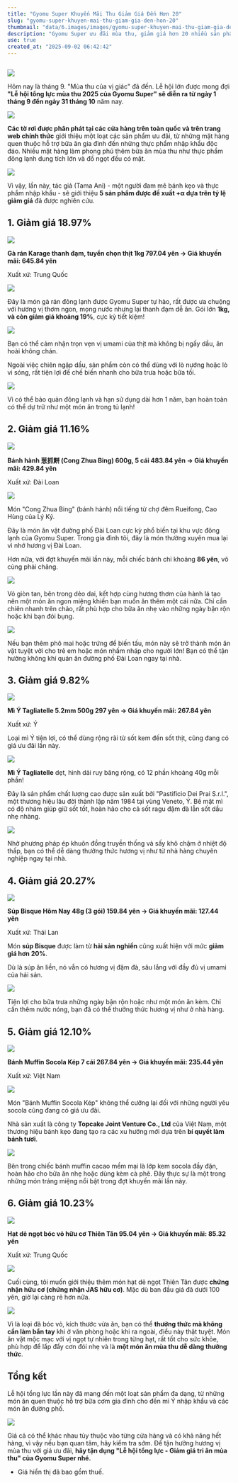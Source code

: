 ```yaml
---
title: "Gyomu Super Khuyến Mãi Thu Giảm Giá Đến Hơn 20"
slug: "gyomu-super-khuyen-mai-thu-giam-gia-den-hon-20"
thumbnail: "data/6.images/images/gyomu-super-khuyen-mai-thu-giam-gia-den-hon-20.webp"
description: "Gyomu Super ưu đãi mùa thu, giảm giá hơn 20 nhiều sản phẩm."
use: true
created_at: "2025-09-02 06:42:42"
---
```


![]()

![](/images/title-1756653047613.webp)

Hôm nay là tháng 9. "Mùa thu của vị giác" đã đến. Lễ hội lớn được mong đợi **"Lễ hội tổng lực mùa thu 2025 của Gyomu Super" sẽ diễn ra từ ngày 1 tháng 9 đến ngày 31 tháng 10** năm nay.

![](/images/image-1756691320783.webp)

**Các tờ rơi được phân phát tại các cửa hàng trên toàn quốc và trên trang web chính thức** giới thiệu một loạt các sản phẩm ưu đãi, từ những mặt hàng quen thuộc hỗ trợ bữa ăn gia đình đến những thực phẩm nhập khẩu độc đáo. Nhiều mặt hàng làm phong phú thêm bữa ăn mùa thu như thực phẩm đông lạnh dung tích lớn và đồ ngọt đều có mặt.

![](/images/image-1756691205803.webp)

Vì vậy, lần này, tác giả (Tama Ani) - một người đam mê bánh kẹo và thực phẩm nhập khẩu - sẽ giới thiệu **5 sản phẩm được đề xuất +α dựa trên tỷ lệ giảm giá** đã được nghiên cứu.

## 1. Giảm giá 18.97%

![](/images/image-1756688644581.webp)

**Gà rán Karage thanh đạm, tuyển chọn thịt 1kg 797.04 yên → Giá khuyến mãi: 645.84 yên**

Xuất xứ: Trung Quốc

![](/images/image-1756690042165.webp)

Đây là món gà rán đông lạnh được Gyomu Super tự hào, rất được ưa chuộng với hương vị thơm ngon, mọng nước nhưng lại thanh đạm dễ ăn. Gói lớn **1kg, và còn giảm giá khoảng 19%**, cực kỳ tiết kiệm!

![](/images/image-1756690072026.webp)

Bạn có thể cảm nhận trọn vẹn vị umami của thịt mà không bị ngấy dầu, ăn hoài không chán.

Ngoài việc chiên ngập dầu, sản phẩm còn có thể dùng với lò nướng hoặc lò vi sóng, rất tiện lợi để chế biến nhanh cho bữa trưa hoặc bữa tối.

![](/images/image-1756690082223.webp)

Vì có thể bảo quản đông lạnh và hạn sử dụng dài hơn 1 năm, bạn hoàn toàn có thể dự trữ như một món ăn trong tủ lạnh!

## 2. Giảm giá 11.16%

![](/images/image-1756688712064.webp)

**Bánh hành 葱抓餅 (Cong Zhua Bing) 600g, 5 cái 483.84 yên → Giá khuyến mãi: 429.84 yên**

Xuất xứ: Đài Loan

![](/images/image-1756690253704.webp)

Món "Cong Zhua Bing" (bánh hành) nổi tiếng từ chợ đêm Rueifong, Cao Hùng của Lý Ký.

Đây là món ăn vặt đường phố Đài Loan cực kỳ phổ biến tại khu vực đông lạnh của Gyomu Super. Trong gia đình tôi, đây là món thường xuyên mua lại vì nhớ hương vị Đài Loan.

Hơn nữa, với đợt khuyến mãi lần này, mỗi chiếc bánh chỉ khoảng **86 yên**, vô cùng phải chăng.

![](/images/image-1756690273259.webp)

Vỏ giòn tan, bên trong dẻo dai, kết hợp cùng hương thơm của hành lá tạo nên một món ăn ngon miệng khiến bạn muốn ăn thêm một cái nữa. Chỉ cần chiên nhanh trên chảo, rất phù hợp cho bữa ăn nhẹ vào những ngày bận rộn hoặc khi bạn đói bụng.

![](/images/image-1756688773908.webp)

Nếu bạn thêm phô mai hoặc trứng để biến tấu, món này sẽ trở thành món ăn vặt tuyệt vời cho trẻ em hoặc món nhấm nháp cho người lớn! Bạn có thể tận hưởng không khí quán ăn đường phố Đài Loan ngay tại nhà.

## 3. Giảm giá 9.82%

![](/images/image-1756689326569.webp)

**Mì Ý Tagliatelle 5.2mm 500g 297 yên → Giá khuyến mãi: 267.84 yên**

Xuất xứ: Ý

Loại mì Ý tiện lợi, có thể dùng rộng rãi từ sốt kem đến sốt thịt, cũng đang có giá ưu đãi lần này.

![](/images/image-1756689683537.webp)

**Mì Ý Tagliatelle** dẹt, hình dải ruy băng rộng, có 12 phần khoảng 40g mỗi phần!

Đây là sản phẩm chất lượng cao được sản xuất bởi "Pastificio Dei Prai S.r.l.", một thương hiệu lâu đời thành lập năm 1984 tại vùng Veneto, Ý. Bề mặt mì có độ nhám giúp giữ sốt tốt, hoàn hảo cho cả sốt ragu đậm đà lẫn sốt dầu nhẹ nhàng.

![](/images/image-1756689692100.webp)

Nhờ phương pháp ép khuôn đồng truyền thống và sấy khô chậm ở nhiệt độ thấp, bạn có thể dễ dàng thưởng thức hương vị như từ nhà hàng chuyên nghiệp ngay tại nhà.

## 4. Giảm giá 20.27%

![](/images/image-1756689223067.webp)

**Súp Bisque Hôm Nay 48g (3 gói) 159.84 yên → Giá khuyến mãi: 127.44 yên**

Xuất xứ: Thái Lan

Món **súp Bisque** được làm từ **hải sản nghiền** cũng xuất hiện với mức **giảm giá hơn 20%**.

Dù là súp ăn liền, nó vẫn có hương vị đậm đà, sâu lắng với đầy đủ vị umami của hải sản.

![](/images/image-1756689241310.webp)

Tiện lợi cho bữa trưa những ngày bận rộn hoặc như một món ăn kèm. Chỉ cần thêm nước nóng, bạn đã có thể thưởng thức hương vị như ở nhà hàng.

## 5. Giảm giá 12.10%

![](/images/image-1756689182631.webp)

**Bánh Muffin Socola Kép 7 cái 267.84 yên → Giá khuyến mãi: 235.44 yên**

Xuất xứ: Việt Nam

![](/images/image-1756689192222.webp)

Món "Bánh Muffin Socola Kép" không thể cưỡng lại đối với những người yêu socola cũng đang có giá ưu đãi.

Nhà sản xuất là công ty **Topcake Joint Venture Co., Ltd** của Việt Nam, một thương hiệu bánh kẹo đang tạo ra các xu hướng mới dựa trên **bí quyết làm bánh tươi**.

![](/images/image-1756688855881.webp)

Bên trong chiếc bánh muffin cacao mềm mại là lớp kem socola đầy đặn, hoàn hảo cho bữa ăn nhẹ hoặc dùng kèm cà phê. Đây thực sự là một trong những món tráng miệng nổi bật trong đợt khuyến mãi lần này.

## 6. Giảm giá 10.23%

![](/images/image-1756688905900.webp)

**Hạt dẻ ngọt bóc vỏ hữu cơ Thiên Tân 95.04 yên → Giá khuyến mãi: 85.32 yên**

Xuất xứ: Trung Quốc

![](/images/image-1756690524918.webp)

Cuối cùng, tôi muốn giới thiệu thêm món hạt dẻ ngọt Thiên Tân được **chứng nhận hữu cơ (chứng nhận JAS hữu cơ)**. Mặc dù ban đầu giá đã dưới 100 yên, giờ lại càng rẻ hơn nữa.

![](/images/image-1756689031081.webp)

Vì là loại đã bóc vỏ, kích thước vừa ăn, bạn có thể **thưởng thức mà không cần làm bẩn tay** khi ở văn phòng hoặc khi ra ngoài, điều này thật tuyệt. Món ăn vặt mộc mạc với vị ngọt tự nhiên trong từng hạt, rất tốt cho sức khỏe, phù hợp để lấp đầy cơn đói nhẹ và là **một món ăn mùa thu dễ dàng thưởng thức**.

## Tổng kết

Lễ hội tổng lực lần này đã mang đến một loạt sản phẩm đa dạng, từ những món ăn quen thuộc hỗ trợ bữa cơm gia đình cho đến mì Ý nhập khẩu và các món ăn đường phố.

![](/images/image-1756689129483.webp)

Giá cả có thể khác nhau tùy thuộc vào từng cửa hàng và có khả năng hết hàng, vì vậy nếu bạn quan tâm, hãy kiểm tra sớm. Để tận hưởng hương vị mùa thu với giá ưu đãi, **hãy tận dụng "Lễ hội tổng lực - Giảm giá tri ân mùa thu" của Gyomu Super nhé.**

* Giá hiển thị đã bao gồm thuế.